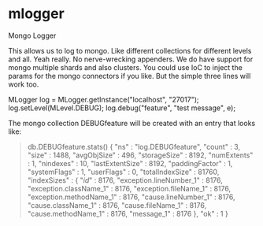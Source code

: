mlogger
=======

Mongo Logger

This allows us to log to mongo. Like different collections for different levels and all. Yeah really. No nerve-wrecking appenders. We do have support for mongo multiple shards and also clusters. You could use IoC to inject the params for the mongo connectors if you like. But the simple three lines will work too.

MLogger log = MLogger.getInstance("localhost", "27017");
log.setLevel(MLevel.DEBUG);
log.debug("feature", "test message", e);

The mongo collection DEBUGfeature will be created with an entry that looks like:

> db.DEBUGfeature.stats()
{
	"ns" : "log.DEBUGfeature",
	"count" : 3,
	"size" : 1488,
	"avgObjSize" : 496,
	"storageSize" : 8192,
	"numExtents" : 1,
	"nindexes" : 10,
	"lastExtentSize" : 8192,
	"paddingFactor" : 1,
	"systemFlags" : 1,
	"userFlags" : 0,
	"totalIndexSize" : 81760,
	"indexSizes" : {
		"_id_" : 8176,
		"exception.lineNumber_1" : 8176,
		"exception.className_1" : 8176,
		"exception.fileName_1" : 8176,
		"exception.methodName_1" : 8176,
		"cause.lineNumber_1" : 8176,
		"cause.className_1" : 8176,
		"cause.fileName_1" : 8176,
		"cause.methodName_1" : 8176,
		"message_1" : 8176
	},
	"ok" : 1
}

